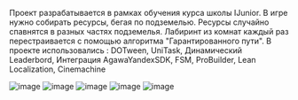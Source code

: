 Проект разрабатывается в рамках обучения курса школы IJunior.
В игре нужно собирать ресурсы, бегая по подземелью. Ресурсы случайно спавнятся в разных частях подземелья. Лабиринт из комнат каждый раз перестраивается с помощью алгоритма "Гарантированного пути".
В проекте использовались : DOTween, UniTask, Динамический Leaderbord, Интеграция AgawaYandexSDK, FSM, ProBuilder, Lean Localization, Cinemachine

![image](https://github.com/user-attachments/assets/1ea06070-c6bd-4efc-ba14-dd0435da7aa4)
![image](https://github.com/user-attachments/assets/bcb29efb-dbea-4f8e-96bd-86b99ce765dd)
![image](https://github.com/user-attachments/assets/e97057ed-a96f-4497-b3fb-53a591b9044d)
![image](https://github.com/user-attachments/assets/1e4adb5a-52be-424f-9a49-14b89740a997)
![image](https://github.com/user-attachments/assets/eafea6d2-47a0-49e8-9046-4d8e8fae6a01)

